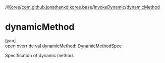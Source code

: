 //[Kores](../../../index.md)/[com.github.jonathanxd.kores.base](../index.md)/[InvokeDynamic](index.md)/[dynamicMethod](dynamic-method.md)

# dynamicMethod

[jvm]\
open override val [dynamicMethod](dynamic-method.md): [DynamicMethodSpec](../../com.github.jonathanxd.kores.common/-dynamic-method-spec/index.md)

Specification of dynamic method.
